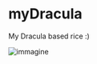 # myDracula
My Dracula based rice :)

![immagine](https://user-images.githubusercontent.com/62179193/167656281-9d7c4bae-0a4c-4ec7-9a4e-b9bcda77cc56.png)

